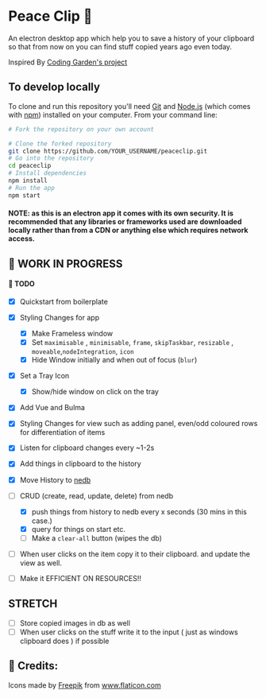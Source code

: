 # Peace Clip :paperclip:

An electron desktop app which help you to save a history of your clipboard so that from now on you can find stuff copied years ago even today.

Inspired By [Coding Garden's project](https://github.com/CodingGarden/clipboard-elephant)

## To develop locally

To clone and run this repository you'll need [Git](https://git-scm.com) and [Node.js](https://nodejs.org/en/download/) (which comes with [npm](http://npmjs.com)) installed on your computer. From your command line:

```bash
# Fork the repository on your own account

# Clone the forked repository
git clone https://github.com/YOUR_USERNAME/peaceclip.git
# Go into the repository
cd peaceclip
# Install dependencies
npm install
# Run the app
npm start
```

#### NOTE: as this is an electron app it comes with its own security. It is recommended that any libraries or frameworks used are downloaded locally rather than from a CDN or anything else which requires network access.

## :construction: WORK IN PROGRESS

#### :scroll: TODO

- [x] Quickstart from boilerplate
- [x] Styling Changes for app
  - [x] Make Frameless window
  - [x] Set `maximisable` , `minimisable`, `frame`, `skipTaskbar`, `resizable` , `moveable`,`nodeIntegration`, `icon`
  - [x] Hide Window initially and when out of focus (`blur`)
- [x] Set a Tray Icon
  - [x] Show/hide window on click on the tray
- [x] Add Vue and Bulma
- [x] Styling Changes for view such as adding panel, even/odd coloured rows for differentiation of items
- [x] Listen for clipboard changes every ~1-2s
- [x] Add things in clipboard to the history

- [x] Move History to [nedb](https://github.com/louischatriot/nedb)
- [ ] CRUD (create, read, update, delete) from nedb

  - [x] push things from history to nedb every x seconds (30 mins in this case.)
  - [x] query for things on start etc.
  - [ ] Make a `clear-all` button (wipes the db)

- [ ] When user clicks on the item copy it to their clipboard. and update the view as well.
- [ ] Make it EFFICIENT ON RESOURCES!!

## STRETCH

- [ ] Store copied images in db as well
- [ ] When user clicks on the stuff write it to the input ( just as windows clipboard does ) if possible

## 🙏 Credits:

<div>Icons made by <a href="https://www.flaticon.com/authors/freepik" title="Freepik">Freepik</a> from <a href="https://www.flaticon.com/" title="Flaticon">www.flaticon.com</a></div>
